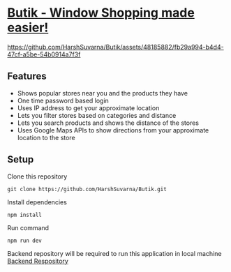 # [Butik - Window Shopping made easier!](https://butikstore.netlify.app/)

https://github.com/HarshSuvarna/Butik/assets/48185882/fb29a994-b4d4-47cf-a5be-54b0914a7f3f

## Features
- Shows popular stores near you and the products they have
- One time password based login
- Uses IP address to get your approximate location
- Lets you filter stores based on categories and distance
- Lets you search products and shows the distance of the stores
- Uses Google Maps APIs to show directions from your approximate location to the store

## Setup
Clone this repository
```
git clone https://github.com/HarshSuvarna/Butik.git
```
Install dependencies
```
npm install
```
Run command
```
npm run dev
```
Backend repository will be required to run this application in local machine
[Backend Respository](https://github.com/HarshSuvarna/Butik_backend)
  
